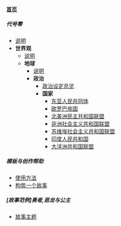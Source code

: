 
#### [首页](?file=home-首页)

##### 代号零
- [说明](?file=1-代号零/01-说明 "说明")
- **世界观**
    - [说明](?file=1-代号零/02-世界观/01-说明 "说明")
    - **地球**
        - [说明](?file=1-代号零/02-世界观/02-地球/01-说明 "说明")
        - **政治**
            - [政治设定总览](?file=1-代号零/02-世界观/02-地球/02-政治/02-政治设定总览 "政治设定总览")
            - **国家**
                - [东亚人民共同体](?file=1-代号零/02-世界观/02-地球/02-政治/03-国家/02-东亚人民共同体 "东亚人民共同体")
                - [欧罗巴帝国](?file=1-代号零/02-世界观/02-地球/02-政治/03-国家/03-欧罗巴帝国 "欧罗巴帝国")
                - [北美洲民主共和国联盟](?file=1-代号零/02-世界观/02-地球/02-政治/03-国家/04-北美洲民主共和国联盟 "北美洲民主共和国联盟")
                - [非洲社会主义共和国联盟](?file=1-代号零/02-世界观/02-地球/02-政治/03-国家/05-非洲社会主义共和国联盟 "非洲社会主义共和国联盟")
                - [苏维埃社会主义共和国联盟](?file=1-代号零/02-世界观/02-地球/02-政治/03-国家/06-苏维埃社会主义共和国联盟 "苏维埃社会主义共和国联盟")
                - [印度人民共和国](?file=1-代号零/02-世界观/02-地球/02-政治/03-国家/07-印度人民共和国 "印度人民共和国")
                - [大洋洲共和国联盟](?file=1-代号零/02-世界观/02-地球/02-政治/03-国家/08-大洋洲共和国联盟 "大洋洲共和国联盟")

##### 模板与创作帮助
- [使用方法](?file=2-模板与创作帮助/01-使用方法 "使用方法")
- [构筑一个故事](?file=2-模板与创作帮助/02-构筑一个故事 "构筑一个故事")

##### &#91;故事范例&#93;勇者,恶龙与公主
- [故事主题](?file=3-[故事范例]勇者,恶龙与公主/01-故事主题 "故事主题")
